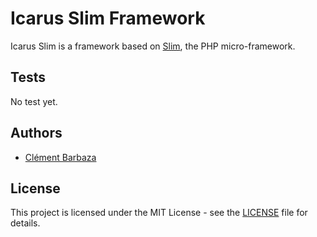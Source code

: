 # Icarus Slim Framework

Icarus Slim is a framework based on [Slim](https://www.slimframework.com), the PHP micro-framework.

## Tests

No test yet.

## Authors

- [Clément Barbaza](https://www.github.com/cba85)

## License

This project is licensed under the MIT License - see the [LICENSE](../LICENSE) file for details.